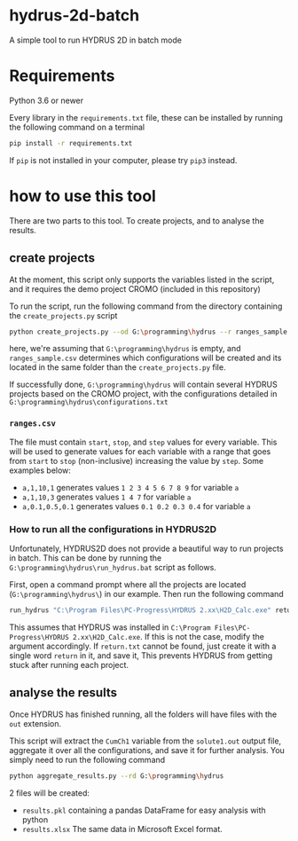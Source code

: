 # hydrus-2d-batch
A simple tool to run HYDRUS 2D in batch mode

# Requirements

Python 3.6 or newer

Every library in the `requirements.txt` file, these can be installed by running the following command on a terminal 

```bash
pip install -r requirements.txt
```

If `pip` is not installed in your computer, please try `pip3` instead.

# how to use this tool

There are two parts to this tool. To create projects, and to analyse the results.

## create projects
At the moment, this script only supports the variables listed in the script, and it requires the demo project CROMO (included in this repository)

To run the script, run the following command from the directory containing the `create_projects.py` script

```bash
python create_projects.py --od G:\programming\hydrus --r ranges_sample.csv
```

here, we're assuming that `G:\programming\hydrus` is empty, and `ranges_sample.csv` determines which configurations will be created and its located in the same folder than the `create_projects.py` file.

If successfully done, `G:\programming\hydrus` will contain several HYDRUS projects based on the CROMO project, with the configurations detailed in `G:\programming\hydrus\configurations.txt`

### `ranges.csv`

The file must contain `start`, `stop`, and `step` values for every variable. This will be used to generate values for each variable with a range that goes from `start` to `stop` (non-inclusive) increasing the value by `step`. Some examples below:

* `a,1,10,1` generates values `1 2 3 4 5 6 7 8 9` for variable `a`
* `a,1,10,3` generates values `1 4 7` for variable `a`
* `a,0.1,0.5,0.1` generates values `0.1 0.2 0.3 0.4` for variable `a`

### How to run all the configurations in HYDRUS2D 

Unfortunately, HYDRUS2D does not provide a beautiful way to run projects in batch. This can be done by running the `G:\programming\hydrus\run_hydrus.bat` script as follows.

First, open a command prompt where all the projects are located (`G:\programming\hydrus\`) in our example. Then run the following command

```bat
run_hydrus "C:\Program Files\PC-Progress\HYDRUS 2.xx\H2D_Calc.exe" return.txt
```

This assumes that HYDRUS was installed in `C:\Program Files\PC-Progress\HYDRUS 2.xx\H2D_Calc.exe`. If this is not the case, modify the argument accordingly. If `return.txt` cannot be found, just create it with a single word `return` in it, and save it, This prevents HYDRUS from getting stuck after running each project. 

## analyse the results

Once HYDRUS has finished running, all the folders will have files with the `out` extension.

This script will extract the `CumCh1` variable from the `solute1.out` output file, aggregate it over all the configurations, and save it for further analysis. 
You simply need to run the following command

```bash
python aggregate_results.py --rd G:\programming\hydrus
```

2 files will be created: 
* `results.pkl` containing a pandas DataFrame for easy analysis with python
* `results.xlsx` The same data in Microsoft Excel format.
